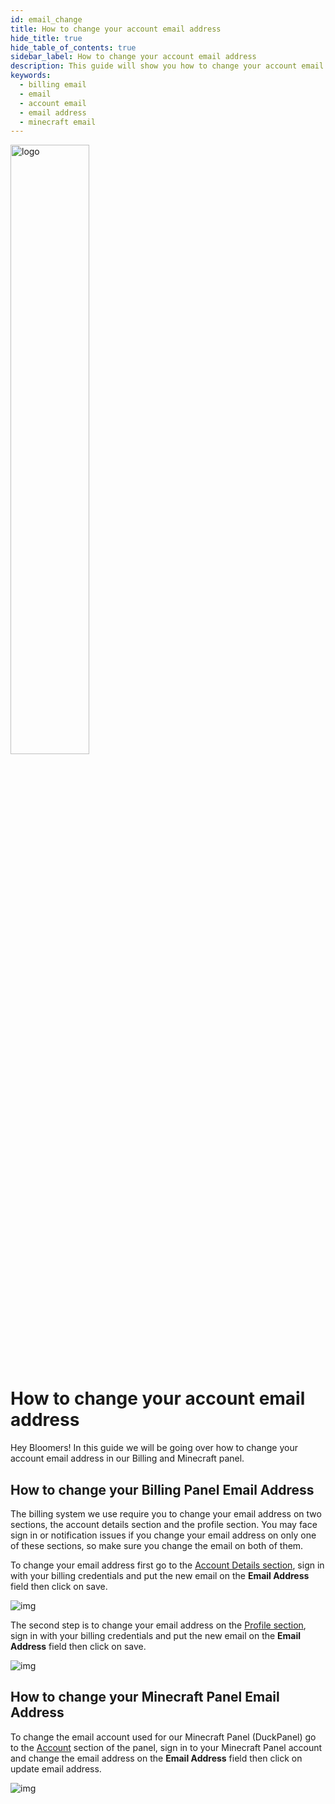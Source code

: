 ```yaml
---
id: email_change
title: How to change your account email address
hide_title: true
hide_table_of_contents: true
sidebar_label: How to change your account email address
description: This guide will show you how to change your account email address
keywords:
  - billing email
  - email
  - account email
  - email address
  - minecraft email
---
```


<div class="text--center">
<img src="https://bloom.host/logo-white.svg" alt="logo" height="50%" width="50%"/>
<h1>How to change your account email address</h1>
</div>

Hey Bloomers! In this guide we will be going over how to change your account email address in our Billing and Minecraft panel.

## How to change your Billing Panel Email Address

The billing system we use require you to change your email address on two sections, the account details section and the profile section. You may face sign in or notification issues if you change your email address on only one of these sections, so make sure you change the email on both of them.

To change your email address first go to the [Account Details section](https://billing.bloom.host/clientarea.php?action=details), sign in with your billing credentials and put the new email on the **Email Address** field then click on save.

<div class="text--center">
<img src={require('../../static/imgs/billing/email_change/1.png').default} alt="img"/></div>

The second step is to change your email address on the [Profile section](https://billing.bloom.host/clientarea.php?action=profile), sign in with your billing credentials and put the new email on the **Email Address** field then click on save.

<div class="text--center">
<img src={require('../../static/imgs/billing/email_change/2.png').default} alt="img"/></div>

## How to change your Minecraft Panel Email Address

To change the email account used for our Minecraft Panel (DuckPanel) go to the [Account](https://mc.bloom.host/account) section of the panel, sign in to your Minecraft Panel account and change the email address on the **Email Address** field then click on update email address.

<div class="text--center">
<img src={require('../../static/imgs/billing/email_change/3.png').default} alt="img"/></div>
